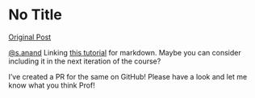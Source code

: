 # No Title

[Original Post](https://discourse.onlinedegree.iitm.ac.in/t/161083/133)

<p><a class="mention" href="/u/s.anand">@s.anand</a> Linking <a href="https://www.markdowntutorial.com/lesson/1/" rel="noopener nofollow ugc">this tutorial</a> for markdown. Maybe you can consider including it in the next iteration of the course?</p>
<p>I’ve created a PR for the same on GitHub! Please have a look and let me know what you think Prof!</p>